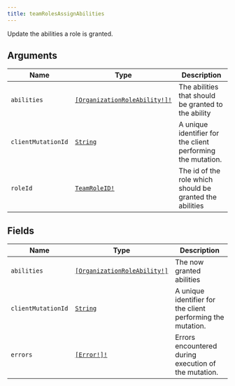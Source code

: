 ```yaml
---
title: teamRolesAssignAbilities
---
```


Update the abilities a role is granted.

## Arguments

| Name | Type | Description |
|------|------|-------------|
| `abilities` | [`[OrganizationRoleAbility!]!`](../enum/organizationroleability.md) | The abilities that should be granted to the ability |
| `clientMutationId` | [`String`](../scalar/string.md) | A unique identifier for the client performing the mutation. |
| `roleId` | [`TeamRoleID!`](../scalar/teamroleid.md) | The id of the role which should be granted the abilities |

## Fields

| Name | Type | Description |
|------|------|-------------|
| `abilities` | [`[OrganizationRoleAbility!]`](../enum/organizationroleability.md) | The now granted abilities |
| `clientMutationId` | [`String`](../scalar/string.md) | A unique identifier for the client performing the mutation. |
| `errors` | [`[Error!]!`](../union/error.md) | Errors encountered during execution of the mutation. |
